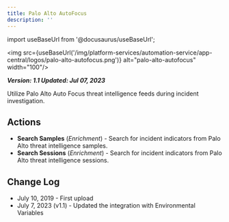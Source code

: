 ```yaml
---
title: Palo Alto AutoFocus
description: ''
---
```

import useBaseUrl from '@docusaurus/useBaseUrl';

<img src={useBaseUrl('/img/platform-services/automation-service/app-central/logos/palo-alto-autofocus.png')} alt="palo-alto-autofocus" width="100"/>

***Version: 1.1
Updated: Jul 07, 2023***

Utilize Palo Alto Auto Focus threat intelligence feeds during incident investigation.

## Actions

* **Search Samples** (*Enrichment*) - Search for incident indicators from Palo Alto threat intelligence samples.
* **Search Sessions** (*Enrichment*) - Search for incident indicators from Palo Alto threat intelligence sessions.

## Change Log

* July 10, 2019 - First upload
* July 7, 2023 (v1.1) - Updated the integration with Environmental Variables
